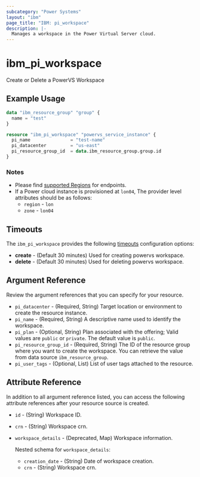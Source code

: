 ```yaml
---
subcategory: "Power Systems"
layout: "ibm"
page_title: "IBM: pi_workspace"
description: |-
  Manages a workspace in the Power Virtual Server cloud.
---
```


# ibm_pi_workspace

Create or Delete a PowerVS Workspace

## Example Usage

```terraform
data "ibm_resource_group" "group" {
  name = "test"
}

resource "ibm_pi_workspace" "powervs_service_instance" {
  pi_name               = "test-name"
  pi_datacenter         = "us-east"
  pi_resource_group_id  = data.ibm_resource_group.group.id
}
```

### Notes

- Please find [supported Regions](https://cloud.ibm.com/apidocs/power-cloud#endpoint) for endpoints.
- If a Power cloud instance is provisioned at `lon04`, The provider level attributes should be as follows:
  - `region` - `lon`
  - `zone` - `lon04`

## Timeouts

The `ibm_pi_workspace` provides the following [timeouts](https://developer.hashicorp.com/terraform/language/resources/syntax#operation-timeouts) configuration options:

- **create** - (Default 30 minutes) Used for creating powervs workspace.
- **delete** - (Default 30 minutes) Used for deleting powervs workspace.

## Argument Reference

Review the argument references that you can specify for your resource.

- `pi_datacenter` - (Required, String) Target location or environment to create the resource instance.
- `pi_name` - (Required, String) A descriptive name used to identify the workspace.
- `pi_plan` -  (Optional, String) Plan associated with the offering; Valid values are `public` or `private`. The default value is `public`.
- `pi_resource_group_id` - (Required, String) The ID of the resource group where you want to create the workspace. You can retrieve the value from data source `ibm_resource_group`.
- `pi_user_tags` - (Optional, List) List of user tags attached to the resource.

## Attribute Reference

In addition to all argument reference listed, you can access the following attribute references after your resource source is created.

- `id` - (String) Workspace ID.
- `crn` - (String) Workspace crn.
- `workspace_details` - (Deprecated, Map) Workspace information.

    Nested schema for `workspace_details`:
  - `creation_date` - (String) Date of workspace creation.
  - `crn` - (String) Workspace crn.
